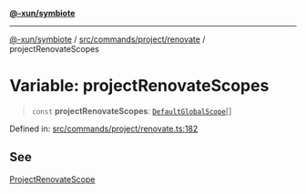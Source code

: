 [**@-xun/symbiote**](../../../../../README.md)

***

[@-xun/symbiote](../../../../../README.md) / [src/commands/project/renovate](../README.md) / projectRenovateScopes

# Variable: projectRenovateScopes

> `const` **projectRenovateScopes**: [`DefaultGlobalScope`](../../../../configure/enumerations/DefaultGlobalScope.md)[]

Defined in: [src/commands/project/renovate.ts:182](https://github.com/Xunnamius/symbiote/blob/3911bb5748d7ecd905ce3bbd9106aa0ea0787160/src/commands/project/renovate.ts#L182)

## See

[ProjectRenovateScope](../../../../configure/enumerations/DefaultGlobalScope.md)
